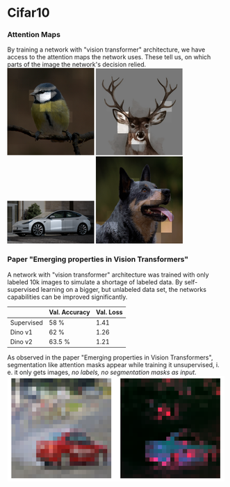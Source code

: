 
# Cifar10

### Attention Maps
By training a network with "vision transformer" architecture, we have access to the attention maps the network uses.
These tell us, on which parts of the image the network's decision relied.<br>
<img src="images/bird examle2.png" width="200px"/> <img src="images/deer example2.png" width="200px"/><br>
<img src="images/car example2.png" width="200px"/> <img src="images/dog example1.png" width="200px"/>


### Paper "Emerging properties in Vision Transformers"
A network with "vision transformer" architecture was trained with only labeled 10k images to simulate a shortage of labeled data.
By self-supervised learning on a bigger, but unlabeled data set, the networks capabilities can be improved significantly.

<!---
|               |  Supervised |  Dino v1  |  Dino v2 |
|---------------|-------------|-----------|----------|
| Val. Loss     |  1.412      |  1.258    |  1.206   |
| Val. Accuracy |  58 %       |  62 %     |  63.5 %  | --->

|            |  Val. Accuracy | Val. Loss |
|------------|----------------|-----------|
| Supervised |  58 %          |  1.41     |
| Dino v1    |  62 %          |  1.26     | 
| Dino v2    |  63.5 %        |  1.21     |

As observed in the paper "Emerging properties in Vision Transformers", segmentation like attention masks appear
while training it unsupervised, i. e. it only gets images, *no labels, no segmentation masks as input*.
<img src="images/emerging_properties_car.png" width="500px"/>